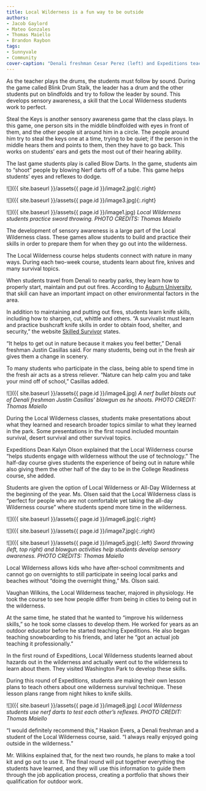```yaml
---
title: Local Wilderness is a fun way to be outside
authors:
- Jacob Gaylord
- Mateo Gonzales
- Thomas Maiello
- Brandon Raybon
tags:
- Sunnyvale
- Community
cover-caption: "Denali freshman Cesar Perez (left) and Expeditions teacher Vaughan Wilkins (right) practice sword throwing."
---
```

As the teacher plays the drums, the students must follow by sound. During the game called Blink Drum Stalk, the leader has a drum and the other students put on blindfolds and try to follow the leader by sound. This develops sensory awareness, a skill that the Local Wilderness students work to perfect.

Steal the Keys is another sensory awareness game that the class plays. In this game, one person sits in the middle blindfolded with eyes in front of them, and the other people sit around him in a circle. The people around him try to steal the keys one at a time, trying to be quiet; if the person in the middle hears them and points to them, then they have to go back. This works on students’ ears and gets the most out of their hearing ability.

The last game students play is called Blow Darts. In the game, students aim to “shoot” people by blowing Nerf darts off of a tube. This game helps students’ eyes and reflexes to dodge.

![]({{ site.baseurl }}/assets{{ page.id }}/image2.jpg){:.right}

![]({{ site.baseurl }}/assets{{ page.id }}/image3.jpg){:.right}

![]({{ site.baseurl }}/assets{{ page.id }}/image1.jpg)
*Local Wilderness students practice sword throwing. PHOTO CREDITS: Thomas Maiello*

The development of sensory awareness is a large part of the Local Wilderness class. These games allow students to build and practice their skills in order to prepare them for when they go out into the wilderness.

The Local Wilderness course helps students connect with nature in many ways. During each two-week course, students learn about fire, knives and many survival topics.

When students travel from Denali to nearby parks, they learn how to properly start, maintain and put out fires. According to [Auburn University](http://www.auburn.edu/academic/forestry_wildlife/fire/effects.htm), that skill can have an important impact on other environmental factors in the area.

In addition to maintaining and putting out fires, students learn knife skills, including how to sharpen, cut, whittle and others. “A survivalist must learn and practice bushcraft knife skills in order to obtain food, shelter, and security,” the website [Skilled Survivor](https://www.skilledsurvivor.com/why-bushcraft-knife-skills-are-important-for-survivalists/) states.

“It helps to get out in nature because it makes you feel better,” Denali freshman Justin Casillas said. For many students, being out in the fresh air gives them a change in scenery.

To many students who participate in the class, being able to spend time in the fresh air acts as a stress reliever. “Nature can help calm you and take your mind off of school,” Casillas added.

![]({{ site.baseurl }}/assets{{ page.id }}/image4.jpg)
*A nerf bullet blasts out of Denali freshman Justin Casillas’ blowgun as he shoots. PHOTO CREDIT: Thomas Maiello*

During the Local Wilderness classes, students make presentations about what they learned and research broader topics similar to what they learned in the park. Some presentations in the first round included mountain survival, desert survival and other survival topics.

Expeditions Dean Kalyn Olson explained that the Local Wilderness course “helps students engage with wilderness without the use of technology.” The half-day course gives students the experience of being out in nature while also giving them the other half of the day to be in the College Readiness course, she added.

Students are given the option of Local Wilderness or All-Day Wilderness at the beginning of the year. Ms. Olsen said that the Local Wilderness class is “perfect for people who are not comfortable yet taking the all-day Wilderness course” where students spend more time in the wilderness.

![]({{ site.baseurl }}/assets{{ page.id }}/image6.jpg){:.right}

![]({{ site.baseurl }}/assets{{ page.id }}/image7.jpg){:.right}
 
![]({{ site.baseurl }}/assets{{ page.id }}/image5.jpg){:.left}
*Sword throwing (left, top right) and blowgun activities help students develop sensory awareness. PHOTO CREDITS: Thomas Maiello*

Local Wilderness allows kids who have after-school commitments and cannot go on overnights to still participate in seeing local parks and beaches without “doing the overnight thing,” Ms. Olson said.

Vaughan Wilkins, the Local Wilderness teacher, majored in physiology. He took the course to see how people differ from being in cities to being out in the wilderness.

At the same time, he stated that he wanted to “improve his wilderness skills,” so he took some classes to develop them. He worked for years as an outdoor educator before he started teaching Expeditions. He also began teaching snowboarding to his friends, and later he “got an actual job teaching it professionally.”

In the first round of Expeditions, Local Wilderness students learned about hazards out in the wilderness and actually went out to the wilderness to learn about them.  They visited Washington Park to develop these skills.

During this round of Expeditions, students are making their own lesson plans to teach others about one wilderness survival technique.  These lesson plans range from night hikes to knife skills.

![]({{ site.baseurl }}/assets{{ page.id }}/image8.jpg)
*Local Wilderness students use nerf darts to test each other’s reflexes. PHOTO CREDIT: Thomas Maiello*

“I would definitely recommend this,” Haakon Evers, a Denali freshman and a student of the Local Wilderness course, said. “I always really enjoyed going outside in the wilderness.”

Mr. Wilkins explained that, for the next two rounds, he plans to make a tool kit and go out to use it. The final round will put together everything the students have learned, and they will use this information to guide them through the job application process, creating a portfolio that shows their qualification for outdoor work. 